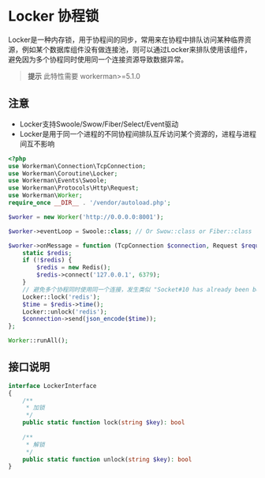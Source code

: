 # Locker 协程锁

Locker是一种内存锁，用于协程间的同步，常用来在协程中排队访问某种临界资源，例如某个数据库组件没有做连接池，则可以通过Locker来排队使用该组件，避免因为多个协程同时使用同一个连接资源导致数据异常。

> **提示**
> 此特性需要 workerman>=5.1.0

## 注意
* Locker支持Swoole/Swow/Fiber/Select/Event驱动
* Locker是用于同一个进程的不同协程间排队互斥访问某个资源的，进程与进程间互不影响


```php
<?php
use Workerman\Connection\TcpConnection;
use Workerman\Coroutine\Locker;
use Workerman\Events\Swoole;
use Workerman\Protocols\Http\Request;
use Workerman\Worker;
require_once __DIR__ . '/vendor/autoload.php';

$worker = new Worker('http://0.0.0.0:8001');

$worker->eventLoop = Swoole::class; // Or Swow::class or Fiber::class

$worker->onMessage = function (TcpConnection $connection, Request $request) {
    static $redis;
    if (!$redis) {
        $redis = new Redis();
        $redis->connect('127.0.0.1', 6379);
    }
    // 避免多个协程同时使用同一个连接，发生类似 "Socket#10 has already been bound to another coroutine" 错误
    Locker::lock('redis');
    $time = $redis->time();
    Locker::unlock('redis');
    $connection->send(json_encode($time));
};

Worker::runAll();

```

## 接口说明

```php
interface LockerInterface
{
    /**
     * 加锁
     */
    public static function lock(string $key): bool
    
    /**
     * 解锁
     */
    public static function unlock(string $key): bool
}
```